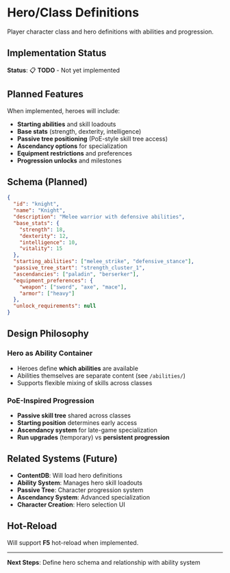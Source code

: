 # Hero/Class Definitions

Player character class and hero definitions with abilities and progression.

## Implementation Status

**Status**: 📋 **TODO** - Not yet implemented

## Planned Features

When implemented, heroes will include:
- **Starting abilities** and skill loadouts
- **Base stats** (strength, dexterity, intelligence)
- **Passive tree positioning** (PoE-style skill tree access)
- **Ascendancy options** for specialization
- **Equipment restrictions** and preferences
- **Progression unlocks** and milestones

## Schema (Planned)

```json
{
  "id": "knight",
  "name": "Knight",
  "description": "Melee warrior with defensive abilities",
  "base_stats": {
    "strength": 18,
    "dexterity": 12,
    "intelligence": 10,
    "vitality": 15
  },
  "starting_abilities": ["melee_strike", "defensive_stance"],
  "passive_tree_start": "strength_cluster_1",
  "ascendancies": ["paladin", "berserker"],
  "equipment_preferences": {
    "weapon": ["sword", "axe", "mace"],
    "armor": ["heavy"]
  },
  "unlock_requirements": null
}
```

## Design Philosophy

### Hero as Ability Container
- Heroes define **which abilities** are available
- Abilities themselves are separate content (see `/abilities/`)
- Supports flexible mixing of skills across classes

### PoE-Inspired Progression
- **Passive skill tree** shared across classes
- **Starting position** determines early access
- **Ascendancy system** for late-game specialization
- **Run upgrades** (temporary) vs **persistent progression**

## Related Systems (Future)

- **ContentDB**: Will load hero definitions
- **Ability System**: Manages hero skill loadouts
- **Passive Tree**: Character progression system
- **Ascendancy System**: Advanced specialization
- **Character Creation**: Hero selection UI

## Hot-Reload

Will support **F5** hot-reload when implemented.

---

**Next Steps**: Define hero schema and relationship with ability system